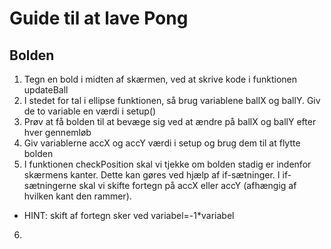 # Guide til at lave Pong

## Bolden
1. Tegn en bold i midten af skærmen, ved at skrive kode i funktionen updateBall
2. I stedet for tal i ellipse funktionen, så brug variablene ballX og ballY. Giv de to variable en værdi i setup()
3. Prøv at få bolden til at bevæge sig ved at ændre på ballX og ballY efter hver gennemløb
4. Giv variablerne accX og accY værdi i setup og brug dem til at flytte bolden
5. I funktionen checkPosition skal vi tjekke om bolden stadig er indenfor skærmens kanter. Dette kan gøres ved hjælp af if-sætninger. I if-sætningerne skal vi skifte fortegn på accX eller accY (afhængig af hvilken kant den rammer). 
 * HINT: skift af fortegn sker ved variabel=-1*variabel
6. 
